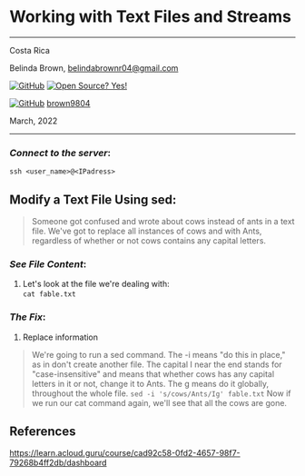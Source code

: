 # Working with Text Files and Streams

----------------------
Costa Rica

Belinda Brown, belindabrownr04@gmail.com

[![GitHub](https://badgen.net/badge/icon/github?icon=github&label)](https://github.com) [![Open Source? Yes!](https://badgen.net/badge/Open%20Source%20%3F/Yes%21/blue?icon=github)](https://github.com/Naereen/badges/)

[![GitHub](https://img.shields.io/badge/--181717?logo=github&logoColor=ffffff)](https://github.com/) [brown9804](https://github.com/brown9804)


March, 2022

----------------------

### _Connect to the server_:

`ssh <user_name>@<IPadress>`


## Modify a Text File Using sed:
> Someone got confused and wrote about cows instead of ants in a text file. We've got to replace all instances of cows and with Ants, regardless of whether or not cows contains any capital letters.
### _See File Content_:
1. Let's look at the file we're dealing with: <br/>
`cat fable.txt`

### _The Fix_:
1. Replace information
> We're going to run a sed command. The -i means "do this in place," as in don't create another file. The capital I near the end stands for "case-insensitive" and means that whether cows has any capital letters in it or not, change it to Ants. The g means do it globally, throughout the whole file.
`sed -i 's/cows/Ants/Ig' fable.txt`
> Now if we run our cat command again, we'll see that all the cows are gone.


## References

https://learn.acloud.guru/course/cad92c58-0fd2-4657-98f7-79268b4ff2db/dashboard

